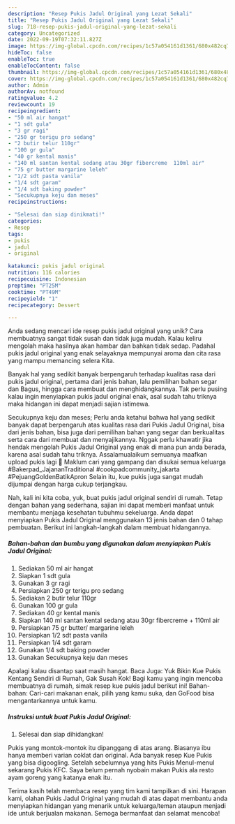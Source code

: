 ```yaml
---
description: "Resep Pukis Jadul Original yang Lezat Sekali"
title: "Resep Pukis Jadul Original yang Lezat Sekali"
slug: 718-resep-pukis-jadul-original-yang-lezat-sekali
category: Uncategorized
date: 2022-09-19T07:32:11.827Z
image: https://img-global.cpcdn.com/recipes/1c57a054161d1361/680x482cq70/pukis-jadul-original-foto-resep-utama.jpg
hideToc: false
enableToc: true
enableTocContent: false
thumbnail: https://img-global.cpcdn.com/recipes/1c57a054161d1361/680x482cq70/pukis-jadul-original-foto-resep-utama.jpg
cover: https://img-global.cpcdn.com/recipes/1c57a054161d1361/680x482cq70/pukis-jadul-original-foto-resep-utama.jpg
author: Admin
authorAv: notfound
ratingvalue: 4.2
reviewcount: 19
recipeingredient:
- "50 ml air hangat"
- "1 sdt gula"
- "3 gr ragi"
- "250 gr terigu pro sedang"
- "2 butir telur 110gr"
- "100 gr gula"
- "40 gr kental manis"
- "140 ml santan kental sedang atau 30gr fibercreme  110ml air"
- "75 gr butter margarine leleh"
- "1/2 sdt pasta vanila"
- "1/4 sdt garam"
- "1/4 sdt baking powder"
- "Secukupnya keju dan meses"
recipeinstructions:

- "Selesai dan siap dinikmati!"
categories:
- Resep
tags:
- pukis
- jadul
- original

katakunci: pukis jadul original 
nutrition: 116 calories
recipecuisine: Indonesian
preptime: "PT25M"
cooktime: "PT49M"
recipeyield: "1"
recipecategory: Dessert

---
```





Anda sedang mencari ide resep pukis jadul original yang unik? Cara membuatnya sangat tidak susah dan tidak juga mudah. Kalau keliru mengolah maka hasilnya akan hambar dan bahkan tidak sedap. Padahal pukis jadul original yang enak selayaknya mempunyai aroma dan cita rasa yang mampu memancing selera Kita.





Banyak hal yang sedikit banyak berpengaruh terhadap kualitas rasa dari pukis jadul original, pertama dari jenis bahan, lalu pemilihan bahan segar dan Bagus, hingga cara membuat dan menghidangkannya. Tak perlu pusing kalau ingin menyiapkan pukis jadul original enak,      asal sudah tahu triknya maka hidangan ini dapat menjadi sajian istimewa.














Secukupnya keju dan meses; Perlu anda ketahui bahwa hal yang sedikit banyak dapat berpengaruh atas kualitas rasa dari Pukis Jadul Original, bisa dari jenis bahan, bisa juga dari pemilihan bahan yang segar dan berkualitas serta cara dari membuat dan menyajikannya. Nggak perlu khawatir jika hendak mengolah Pukis Jadul Original yang enak di mana pun anda berada, karena asal sudah tahu triknya. Assalamualaikum semuanya maafkan upload pukis lagi 🙈 Maklum cari yang gampang dan disukai semua keluarga #Bakerpad_JajananTraditional #cookpadcommunity_jakarta #PejuangGoldenBatikApron Selain itu, kue pukis juga sangat mudah dijumpai dengan harga cukup terjangkau.






Nah, kali ini kita coba, yuk, buat pukis jadul original sendiri di rumah. Tetap dengan bahan yang sederhana, sajian ini dapat memberi manfaat untuk membantu menjaga kesehatan tubuhmu sekeluarga. Anda dapat menyiapkan Pukis Jadul Original menggunakan 13 jenis bahan dan 0 tahap pembuatan. Berikut ini langkah-langkah dalam membuat hidangannya.

<!--inarticleads1-->

##### Bahan-bahan dan bumbu yang digunakan dalam menyiapkan Pukis Jadul Original:

1. Sediakan 50 ml air hangat
1. Siapkan 1 sdt gula
1. Gunakan 3 gr ragi
1. Persiapkan 250 gr terigu pro sedang
1. Sediakan 2 butir telur 110gr
1. Gunakan 100 gr gula
1. Sediakan 40 gr kental manis
1. Siapkan 140 ml santan kental sedang atau 30gr fibercreme + 110ml air
1. Persiapkan 75 gr butter/ margarine leleh
1. Persiapkan 1/2 sdt pasta vanila
1. Persiapkan 1/4 sdt garam
1. Gunakan 1/4 sdt baking powder
1. Gunakan Secukupnya keju dan meses


Apalagi kalau disantap saat masih hangat. Baca Juga: Yuk Bikin Kue Pukis Kentang Sendiri di Rumah, Gak Susah Kok! Bagi kamu yang ingin mencoba membuatnya di rumah, simak resep kue pukis jadul berikut ini! Bahan-bahan: Cari-cari makanan enak, pilih yang kamu suka, dan GoFood bisa mengantarkannya untuk kamu. 

<!--inarticleads2-->

##### Instruksi untuk buat Pukis Jadul Original:


1. Selesai dan siap dihidangkan!

Pukis yang montok-montok itu dipanggang di atas arang. Biasanya ibu hanya memberi varian coklat dan original. Ada banyak resep Kue Pukis yang bisa digoogling. Setelah sebelumnya yang hits Pukis Menul-menul sekarang Pukis KFC. Saya belum pernah nyobain makan Pukis ala resto ayam goreng yang katanya enak itu. 

Terima kasih telah membaca resep yang tim kami tampilkan di sini. Harapan kami, olahan Pukis Jadul Original yang mudah di atas dapat membantu anda menyiapkan hidangan yang menarik untuk keluarga/teman ataupun menjadi ide untuk berjualan makanan. Semoga bermanfaat dan selamat mencoba!
